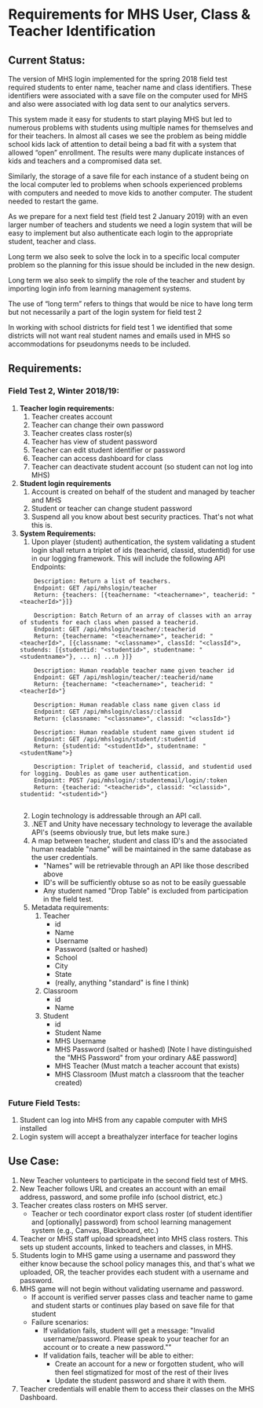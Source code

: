 
# Requirements for MHS User, Class & Teacher Identification

## Current Status:

The version of MHS login implemented for the spring 2018 field test required students to enter name, teacher name and class identifiers. These identifiers were associated with a save file on the computer used for MHS and also were associated with log data sent to our analytics servers.

This system made it easy for students to start playing MHS but led to numerous problems with students using multiple names for themselves and for their teachers. In almost all cases we see the problem as being middle school kids lack of attention to detail being a bad fit with a system that allowed “open” enrollment. The results were many duplicate instances of kids and teachers and a compromised data set.

Similarly, the storage of a save file for each instance of a student being on the local computer led to problems when schools experienced problems with computers and needed to move kids to another computer. The student needed to restart the game.

As we prepare for a next field test (field test 2 January 2019) with an even larger number of teachers and students we need a login system that will be easy to implement but also authenticate each login to the appropriate student, teacher and class.

Long term we also seek to solve the lock in to a specific local computer problem so the planning for this issue should be included in the new design.

Long term we also seek to simplify the role of the teacher and student by importing login info from learning management systems.

The use of “long term” refers to things that would be nice to have long term but not necessarily a part of the login system for field test 2

In working with school districts for field test 1 we identified that some districts will not want real student names and emails used in MHS so accommodations for pseudonyms needs to be included.


## Requirements:
### Field Test 2, Winter 2018/19:

1.	**Teacher login requirements:**
	  1.  Teacher creates account
	  3.	Teacher can change their own password
	  6.	Teacher creates class roster(s)
	  8.	Teacher has view of student password
	  9.	Teacher can edit student identifier or password
	  10.	Teacher can access dashboard for class
	  11.	Teacher can deactivate student account (so student can not log into MHS)
1. **Student login requirements**
	1.	Account is created on behalf of the student and managed by teacher and MHS
	2.	Student or teacher can change student password
	3.	Suspend all you know about best security practices. That's not what this is.
1. **System Requirements:**
	  1. Upon player (student) authentication, the system validating a student login shall return a triplet of ids (teacherid, classid, studentid) for use in our logging framework. This will include the following API Endpoints:
	```
	    Description: Return a list of teachers.
	    Endpoint: GET /api/mhslogin/teacher
	    Return: {teachers: [{teachername: "<teachername>", teacherid: "<teacherId>"}]}
	    
	    Description: Batch Return of an array of classes with an array of students for each class when passed a teacherid. 
	    Endpoint: GET /api/mhslogin/teacher/:teacherid
	    Return: {teachername: "<teachername>", teacherid: "<teacherId>", [{classname: "<classname>", classId: "<classId">, studends: [{studentid: "<studentid>", studentname: "<studentname>"}, ... n] ...n }]}

	    Description: Human readable teacher name given teacher id
	    Endpoint: GET /api/mshlogin/teacher/:teacherid/name
	    Return: {teachername: "<teachername>", teacherid: "<teacherId>"}

	    Description: Human readable class name given class id
	    Endpoint: GET /api/mhslogin/class/:classid
	    Return: {classname: "<classname>", classid: "<classId>"}

	    Description: Human readable student name given student id
	    Endpoint: GET /api/mhslogin/student/:studentid
	    Return: {studentid: "<studentId>", studentname: "<studentName">}

	    Description: Triplet of teacherid, classid, and studentid used for logging. Doubles as game user authentication.
	    Endpoint: POST /api/mhslogin/:studentemail/login/:token
	    Return: {teacherid: "<teacherid>", classid: "<classid>", studentid: "<studentid>"}
		
	```
	  2. Login technology is addressable through an API call.
	  3. .NET and Unity have necessary technology to leverage the available API's (seems obviously true, but lets make sure.)
	  4. A map between teacher, student and class ID's and the associated human readable "name" will be maintained in the same database as the user credentials.
		    - "Names" will be retrievable through an API like those described above
		    - ID's will be sufficiently obtuse so as not to be easily guessable
		    - Any student named "Drop Table" is excluded from participation in the field test.
	  5. Metadata requirements: 
			1. Teacher
				- id
				- Name
				- Username
				- Password (salted or hashed)
				- School
				- City
				- State
				- (really, anything "standard" is fine I think)
			2. Classroom 
				- id
				- Name
			3. Student
				- id
				- Student Name
				- MHS Username
				- MHS Password (salted or hashed) [Note I have distinguished the "MHS Password" from your ordinary A&E password]
				- MHS Teacher (Must match a teacher account that exists)
				- MHS Classroom (Must match a classroom that the teacher created)

### Future Field Tests:
1. Student can log into MHS from any capable computer with MHS installed
2. Login system will accept a breathalyzer interface for teacher logins

## Use Case:

1. New Teacher volunteers to participate in the second field test of MHS.
2. New Teacher follows URL and creates an account with an email address, password, and some profile info (school district, etc.)
3. Teacher creates class rosters on MHS server.
	  - Teacher or tech coordinator export class roster (of student identifier and [optionally] password) from school learning management system (e.g., Canvas, Blackboard, etc.)
4. Teacher or MHS staff upload spreadsheet into MHS class rosters.  This sets up student accounts, linked to teachers and classes, in MHS.
5. Students login to MHS game using a username and password they either know because the school policy manages this, and that's what we uploaded, OR, the teacher provides each student with a username and password.
6. MHS game will not begin without validating username and password.
	  - If account is verified server passes class and teacher name to game and student starts or continues play based on save file for that student
	  - Failure scenarios:
	    -	If validation fails, student will get a message: "Invalid username/password. Please speak to your teacher for an account or to create a new password.""
	    - If validation fails, teacher will be able to either:
	      - Create an account for a new or forgotten student, who will then feel stigmatized for most of the rest of their lives
	      - Update the student password and share it with them.
7. Teacher credentials will enable them to access their classes on the MHS Dashboard.
